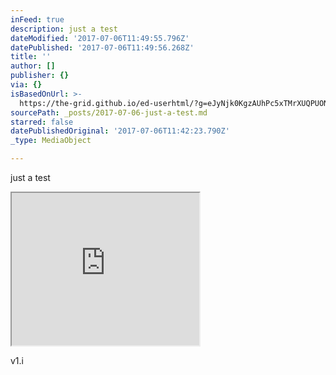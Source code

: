 ```yaml
---
inFeed: true
description: just a test
dateModified: '2017-07-06T11:49:55.796Z'
datePublished: '2017-07-06T11:49:56.268Z'
title: ''
author: []
publisher: {}
via: {}
isBasedOnUrl: >-
  https://the-grid.github.io/ed-userhtml/?g=eJyNjk0KgzAUhPc5xTMrXUQPUONVJOaHpmpeSF9KRXr3hkqhlC7KbIb5Bmb6q04-EtAWreRk79Rd1E0dKR9YXwnBXA6aPAaYklUzZhrRjS6p1dYN25l3UBPGdkGtXrVKwts3sLNP1p6TdSDBoM6rDfQFTuxRJEQZ7o4PxU1oNsCwoDKS_7jAB5z_KD0BwF5Rvg
sourcePath: _posts/2017-07-06-just-a-test.md
starred: false
datePublishedOriginal: '2017-07-06T11:42:23.790Z'
_type: MediaObject

---
```

just a test

<iframe src="https://the-grid.github.io/ed-userhtml/?g=eJyNVcuKHTcQ3d-vKM_Khp72B8RjCHlAIDGBQLamrrr63nLUUo8ezRiTf8-R1K8JWYRZjG5Lqjp16pzSh2iCzonS11meHpK8pPdfeOH29eHj5cObx8fLmJ1J6h1dg_BfPqfPfvw8Bp7k7bvLt4uO9Db5ubfecD325om29Tv6djnv9fcgIz3R4E2exKV_bXx3-Rt_j49I_L5hwOrqh6_knfU8PD38B4SHj__jyK8-yEQ6xzwhufWBoibCZurIeBfFJEk5EA86azTqbiRWU0_fixN2JDeJiWP9SEPWjtiQD46DUETk-Y5VCkzc028-XPVV1CTW5kgORHYkiRYEdag7EnaRj5Zs55w4CY0SCjF56ukTTyDy6kM56OQ5C-k0SxgUIZxe7zicb8qJxgDAai2S_-KAZzjCIGn9_gc-AtLC1iIaB5Np4hw01ko4mwROVjTRiBVslYwCDj4Bd7l8w-8k04yTX3JMfueQIt80AWbND64S3cUNAUESyQsoqalIB8K_XGgUHXGiK6sVaIMDbmy3ZSlXfw8sEScoqTM6ZKysXiX4lme9NejNaYw6deQgwZBTQEirt2x5jdbTj96JqfuWDVCwgQojO6DIGic_gNWo5UBHt8CLDkyoLteyEtIF8oN65IyRO-Q0BXeFUQndSe9OVK-lWPH95fInVKTXbHGNSw-jxYapGX4IkNfELzoB2U5sU2yBvG6VbqChLWu2KahRia2g1uWFg-YS6uYgx4ymdVUSW0WgDgn8wBb31sJxM8cZDQGHcsipSvsZR8jmghJBcSnz0ITGIGUV9dEcwDrEx9g6lIDWVgLhKqvPGfJedJEA1-wyLyEb3BMInlXcqVh0saefkiLA2WUmh6KtJuKOZnAigc_CaWyOUDuaUKWGnuwCq4Ui4KAr-iafoo7d_6WNdOriysumpMPZlaBw964IbfM_2rijKl2cjA8wdE8_Z3iuSKJKi8TpVANsPVul1uLAschzV1O03Yx4uEiHfWadMpwGx6iuFI8qdOGitXPFVe0tZldoPjWvcbdOAU4grgnxGF11JGGYjGIrkROE5XfzoZpqntbhMzZuG5K7V5MnevjHaMqDlpk2HapZSb9aBvJUekL6ivpm9IOUc7atqbvFNu-3AtfJIXmb43O2i2LOH9qv7amqWK1Wfm-PgbrjzViH3DrziqhzKJ4sZdTRtTq6uPYQaVFJo7DcaKLeY85QAGqSxlAzxlHJKlLFgTCUJ6QOlTrw2iRcH4PaOXTb26Jk2YZonSnbVNvI2wbOyEYBStuI30rbXgzoFw9nAlsBpaLhCRS3yYF7TncXb-br_wGqKhom" height="244" style=""></iframe>

v1.i